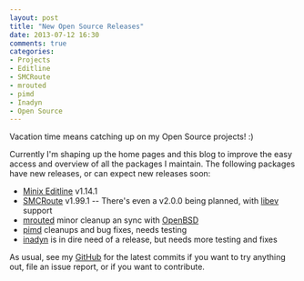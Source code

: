 ```yaml
---
layout: post
title: "New Open Source Releases"
date: 2013-07-12 16:30
comments: true
categories:
- Projects
- Editline
- SMCRoute
- mrouted
- pimd
- Inadyn
- Open Source
---
```


Vacation time means catching up on my Open Source projects! :)

Currently I'm shaping up the home pages and this blog to improve the
easy access and overview of all the packages I maintain.  The
following packages have new releases, or can expect new releases soon:

   * [Minix Editline](/editline.html) v1.14.1
   * [SMCRoute](/smcroute.html) v1.99.1 -- There's even a v2.0.0 being
     planned, with [libev](http://software.schmorp.de/pkg/libev.html) support
   * [mrouted](/mrouted.html) minor cleanup an sync with
     [OpenBSD](http://www.openbsd.org/cgi-bin/cvsweb/src/usr.sbin/mrouted/)
   * [pimd](/pimd.html) cleanups and bug fixes, needs testing
   * [inadyn](/inadyn.html) is in dire need of a release, but needs more testing and fixes

As usual, see my [GitHub](http://github.com/troglobit) for the latest
commits if you want to try anything out, file an issue report, or if
you want to contribute.

